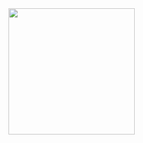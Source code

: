 <img src = "https://github.com/Taksh-Malaviya/CORE_FLUTTER_5_2_3/assets/150029733/f8898692-9a37-4492-aa64-3becb6d2af29" width ="250px">


